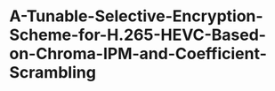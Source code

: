 # A-Tunable-Selective-Encryption-Scheme-for-H.265-HEVC-Based-on-Chroma-IPM-and-Coefficient-Scrambling
